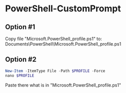 # PowerShell-CustomPrompt

## Option #1
Copy file "Microsoft.PowerShell_profile.ps1" to: Documents\PowerShell\Microsoft.PowerShell_profile.ps1

## Option #2
```powershell
New-Item -ItemType File -Path $PROFILE -Force
nano $PROFILE
```
Paste there what is in "Microsoft.PowerShell_profile.ps1"